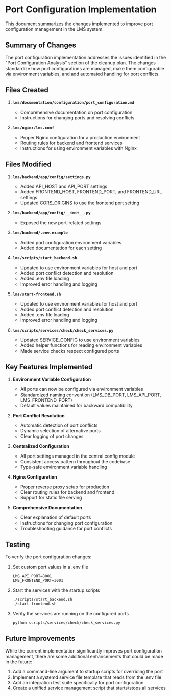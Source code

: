 # Port Configuration Implementation

This document summarizes the changes implemented to improve port configuration management in the LMS system.

## Summary of Changes

The port configuration implementation addresses the issues identified in the "Port Configuration Analysis" section of the cleanup plan. The changes standardize how port configurations are managed, make them configurable via environment variables, and add automated handling for port conflicts.

## Files Created

1. **`lms/documentation/configuration/port_configuration.md`**
   - Comprehensive documentation on port configuration
   - Instructions for changing ports and resolving conflicts

2. **`lms/nginx/lms.conf`**
   - Proper Nginx configuration for a production environment
   - Routing rules for backend and frontend services
   - Instructions for using environment variables with Nginx

## Files Modified

1. **`lms/backend/app/config/settings.py`**
   - Added API_HOST and API_PORT settings
   - Added FRONTEND_HOST, FRONTEND_PORT, and FRONTEND_URL settings
   - Updated CORS_ORIGINS to use the frontend port setting

2. **`lms/backend/app/config/__init__.py`**
   - Exposed the new port-related settings

3. **`lms/backend/.env.example`**
   - Added port configuration environment variables
   - Added documentation for each setting

4. **`lms/scripts/start_backend.sh`**
   - Updated to use environment variables for host and port
   - Added port conflict detection and resolution
   - Added .env file loading
   - Improved error handling and logging

5. **`lms/start-frontend.sh`**
   - Updated to use environment variables for host and port
   - Added port conflict detection and resolution
   - Added .env file loading
   - Improved error handling and logging

6. **`lms/scripts/services/check/check_services.py`**
   - Updated SERVICE_CONFIG to use environment variables
   - Added helper functions for reading environment variables
   - Made service checks respect configured ports

## Key Features Implemented

1. **Environment Variable Configuration**
   - All ports can now be configured via environment variables
   - Standardized naming convention (LMS_DB_PORT, LMS_API_PORT, LMS_FRONTEND_PORT)
   - Default values maintained for backward compatibility

2. **Port Conflict Resolution**
   - Automatic detection of port conflicts
   - Dynamic selection of alternative ports
   - Clear logging of port changes

3. **Centralized Configuration**
   - All port settings managed in the central config module
   - Consistent access pattern throughout the codebase
   - Type-safe environment variable handling

4. **Nginx Configuration**
   - Proper reverse proxy setup for production
   - Clear routing rules for backend and frontend
   - Support for static file serving

5. **Comprehensive Documentation**
   - Clear explanation of default ports
   - Instructions for changing port configuration
   - Troubleshooting guidance for port conflicts

## Testing

To verify the port configuration changes:

1. Set custom port values in a .env file
   ```
   LMS_API_PORT=8001
   LMS_FRONTEND_PORT=3001
   ```

2. Start the services with the startup scripts
   ```
   ./scripts/start_backend.sh
   ./start-frontend.sh
   ```

3. Verify the services are running on the configured ports
   ```
   python scripts/services/check/check_services.py
   ```

## Future Improvements

While the current implementation significantly improves port configuration management, there are some additional enhancements that could be made in the future:

1. Add a command-line argument to startup scripts for overriding the port
2. Implement a systemd service file template that reads from the .env file
3. Add an integration test suite specifically for port configuration
4. Create a unified service management script that starts/stops all services 